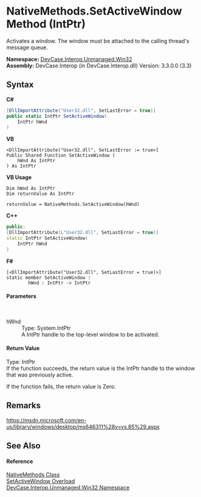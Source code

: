# NativeMethods.SetActiveWindow Method (IntPtr)
 

Activates a window. The window must be attached to the calling thread's message queue.

**Namespace:**&nbsp;<a href="N_DevCase_Interop_Unmanaged_Win32">DevCase.Interop.Unmanaged.Win32</a><br />**Assembly:**&nbsp;DevCase.Interop (in DevCase.Interop.dll) Version: 3.3.0.0 (3.3)

## Syntax

**C#**<br />
``` C#
[DllImportAttribute("User32.dll", SetLastError = true)]
public static IntPtr SetActiveWindow(
	IntPtr hWnd
)
```

**VB**<br />
``` VB
<DllImportAttribute("User32.dll", SetLastError := true>]
Public Shared Function SetActiveWindow ( 
	hWnd As IntPtr
) As IntPtr
```

**VB Usage**<br />
``` VB Usage
Dim hWnd As IntPtr
Dim returnValue As IntPtr

returnValue = NativeMethods.SetActiveWindow(hWnd)
```

**C++**<br />
``` C++
public:
[DllImportAttribute(L"User32.dll", SetLastError = true)]
static IntPtr SetActiveWindow(
	IntPtr hWnd
)
```

**F#**<br />
``` F#
[<DllImportAttribute("User32.dll", SetLastError = true)>]
static member SetActiveWindow : 
        hWnd : IntPtr -> IntPtr 

```


#### Parameters
&nbsp;<dl><dt>hWnd</dt><dd>Type: System.IntPtr<br />A IntPtr handle to the top-level window to be activated.</dd></dl>

#### Return Value
Type: IntPtr<br />If the function succeeds, the return value is the IntPtr handle to the window that was previously active. 

 If the function fails, the return value is Zero.

## Remarks
<a href="https://msdn.microsoft.com/en-us/library/windows/desktop/ms646311%28v=vs.85%29.aspx" target="_blank">https://msdn.microsoft.com/en-us/library/windows/desktop/ms646311%28v=vs.85%29.aspx</a>

## See Also


#### Reference
<a href="T_DevCase_Interop_Unmanaged_Win32_NativeMethods">NativeMethods Class</a><br /><a href="Overload_DevCase_Interop_Unmanaged_Win32_NativeMethods_SetActiveWindow">SetActiveWindow Overload</a><br /><a href="N_DevCase_Interop_Unmanaged_Win32">DevCase.Interop.Unmanaged.Win32 Namespace</a><br />